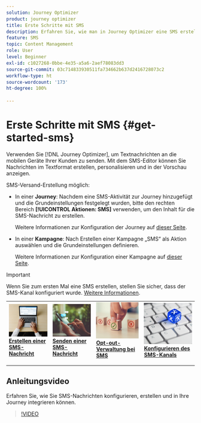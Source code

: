 ```yaml
---
solution: Journey Optimizer
product: journey optimizer
title: Erste Schritte mit SMS
description: Erfahren Sie, wie man in Journey Optimizer eine SMS erstellt
feature: SMS
topic: Content Management
role: User
level: Beginner
exl-id: c1027268-0bbe-4e35-a5a6-2aef78083dd3
source-git-commit: 03c714833930511fa734662b637d2416728073c2
workflow-type: ht
source-wordcount: '173'
ht-degree: 100%

---
```


# Erste Schritte mit SMS {#get-started-sms}

Verwenden Sie [!DNL Journey Optimizer], um Textnachrichten an die mobilen Geräte Ihrer Kunden zu senden. Mit dem SMS-Editor können Sie Nachrichten im Textformat erstellen, personalisieren und in der Vorschau anzeigen.

SMS-Versand-Erstellung möglich:

* In einer **Journey**: Nachdem eine SMS-Aktivität zur Journey hinzugefügt und die Grundeinstellungen festgelegt wurden, bitte den rechten Bereich **[!UICONTROL Aktionen: SMS]** verwenden, um den Inhalt für die SMS-Nachricht zu erstellen.

  Weitere Informationen zur Konfiguration der Journey auf [dieser Seite](../building-journeys/journey-gs.md).

* In einer **Kampagne**: Nach Erstellen einer Kampagne „SMS“ als Aktion auswählen und die Grundeinstellungen definieren.

  Weitere Informationen zur Konfiguration einer Kampagne auf [dieser Seite](../campaigns/create-campaign.md#configure).


>[!IMPORTANT]
>
>Wenn Sie zum ersten Mal eine SMS erstellen, stellen Sie sicher, dass der SMS-Kanal konfiguriert wurde. [Weitere Informationen](sms-configuration.md).

<table style="table-layout:fixed"><tr style="border: 0;">
<td>
<a href="create-sms.md">
<img alt="Lead" src="../assets/do-not-localize/sms-create.jpeg">
</a>
<div><a href="create-sms.md"><strong>Erstellen einer SMS-Nachricht</strong>
</div>
<p>
</td>
<td>
<a href="send-sms.md">
<img alt="Gelegentlich" src="../assets/do-not-localize/sms-sending.jpg">
</a>
<div>
<a href="send-sms.md"><strong>Senden einer SMS-Nachricht</strong></a>
</div>
<p></td>
<td>
<a href="sms-opt-out.md">
<img alt="Validierung" src="../assets/do-not-localize/sms-opt-out.jpg">
</a>
<div>
<a href="sms-opt-out.md"><strong>Opt-out-Verwaltung bei SMS</strong></a>
</div>
<p>
</td>
<td>
<a href="sms-configuration.md">
<img alt="Validierung" src="../assets/do-not-localize/sms-config.jpg">
</a>
<div>
<a href="sms-configuration.md"><strong>Konfigurieren des SMS-Kanals</strong></a>
</div>
<p>
</td>
</tr></table>

## Anleitungsvideo

Erfahren Sie, wie Sie SMS-Nachrichten konfigurieren, erstellen und in Ihre Journey integrieren können.

>[!VIDEO](https://video.tv.adobe.com/v/3420509?learn=on)
